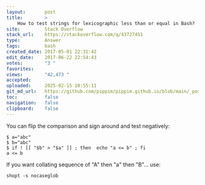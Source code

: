 ```yaml
---
layout:       post
title:        >
    How to test strings for lexicographic less than or equal in Bash?
site:         Stack Overflow
stack_url:    https://stackoverflow.com/q/43727451
type:         Answer
tags:         bash
created_date: 2017-05-01 22:31:42
edit_date:    2017-06-22 22:54:43
votes:        "3 "
favorites:    
views:        "42,473 "
accepted:     
uploaded:     2025-02-15 10:55:11
git_md_url:   https://github.com/pippim/pippim.github.io/blob/main/_posts/2017/2017-05-01-How-to-test-strings-for-lexicographic-less-than-or-equal-in-Bash_.md
toc:          false
navigation:   false
clipboard:    false
---
```


You can flip the comparison and sign around and test negatively:

``` 
$ a="abc"
$ b="abc"
$ if ! [[ "$b" > "$a" ]] ; then  echo "a <= b" ; fi
a <= b
```

If you want collating sequence of "A" then "a" then "B"... use:

``` 
shopt -s nocaseglob
```
